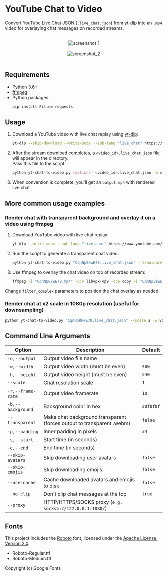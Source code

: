 # YouTube Chat to Video

Convert YouTube Live Chat JSON (`.live_chat.json`) from [yt-dlp](https://github.com/yt-dlp/yt-dlp) into an `.mp4` video for overlaying chat messages on recorded streams.

<br/>
<div align="center">
   <img alt="screenshot_1" src="https://github.com/user-attachments/assets/35971241-e2df-470f-9813-b0ca8908457f">
   <br/>
   <br/>
   <img alt="screenshot_2" src="https://github.com/user-attachments/assets/b67d78f3-8863-4830-a003-46c58400d9c7">
</div>
<br/>

## Requirements

- Python 3.6+
- [ffmpeg](https://ffmpeg.org/download.html)
- Python packages:
    ```bash
    pip install Pillow requests
    ```

## Usage

1. Download a YouTube video with live chat replay using [yt-dlp](https://github.com/yt-dlp/yt-dlp):
    ```bash
    yt-dlp --skip-download --write-subs --sub-lang "live_chat" https://www.youtube.com/watch?v=CqnNp8kwE78
    ```

2. After the stream download completes, a `<video_id>.live_chat.json` file will appear in the directory.<br>
   Pass this file to the script:
    ```bash
    python yt-chat-to-video.py [options] <video_id>.live_chat.json -o output.mp4
    ```

3. When conversion is complete, you'll get an `output.mp4` with rendered live chat

## More common usage examples

### Render chat with transparent background and overlay it on a video using ffmpeg
1. Download YouTube video with live chat replay:
    ```bash
    yt-dlp --write-subs --sub-lang "live_chat" https://www.youtube.com/watch?v=CqnNp8kwE78
    ```
2. Run the script to generate a transparent chat video:
    ```bash
    python yt-chat-to-video.py "CqnNp8kwE78.live_chat.json" --transparent
    ```
3. Use ffmpeg to overlay the chat video on top of recorded stream:
    ```bash
    ffmpeg -i "CqnNp8kwE78.mp4" -c:v libvpx-vp9 -c:a copy -i "CqnNp8kwE78.live_chat.webp" -filter_complex "[1:v]scale=400:-1[chat];[0:v][chat]overlay=W-w-10:H-h-10" output.mp4
    ```
Change `filter_complex` parameters to position the chat overlay as needed.

### Render chat at x2 scale in 1080p resolution (useful for downsampling)
```bash
python yt-chat-to-video.py "CqnNp8kwE78.live_chat.json" --scale 2 -w 800 -h 1080
```

## Command Line Arguments

| Option               | Description                                                           | Default   |
|----------------------|-----------------------------------------------------------------------|-----------|
| `-o`, `--output`     | Output video file name                                                |           |
| `-w`, `--width`      | Output video width (must be even)                                     | `400`     |
| `-h`, `--height`     | Output video height (must be even)                                    | `540`     |
| `--scale`            | Chat resolution scale                                                 | `1`       |
| `-r`, `--frame-rate` | Output video framerate                                                | `10`      |
| `-b`, `--background` | Background color in hex                                               | `#0f0f0f` |
| `--transparent`      | Make chat background transparent (forces output to transparent .webm) | `false`   |
| `-p`, `--padding`    | Inner padding in pixels                                               | `24`      |
| `-s`, `--start`      | Start time (in seconds)                                               |           |
| `-e`, `--end`        | End time (in seconds)                                                 |           |
| `--skip-avatars`     | Skip downloading user avatars                                         | `false`   |
| `--skip-emojis`      | Skip downloading emojis                                               | `false`   |
| `--use-cache`        | Cache downloaded avatars and emojis to disk                           | `false`   |
| `--no-clip`          | Don\'t clip chat messages at the top                                  | `true`    |
| `--proxy`            | HTTP/HTTPS/SOCKS proxy (`e.g. socks5://127.0.0.1:1080/`)              |           |


## Fonts

This project includes the [Roboto](https://fonts.google.com/specimen/Roboto) font, licensed under the [Apache License, Version 2.0](https://www.apache.org/licenses/LICENSE-2.0).

- Roboto-Regular.ttf
- Roboto-Medium.ttf

Copyright (c) Google Fonts
